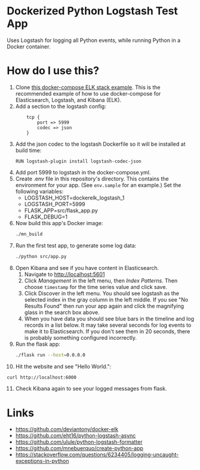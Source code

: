 # Dockerized Python Logstash Test App

Uses Logstash for logging all Python events, while running Python in a Docker
container.

# How do I use this?

1. Clone [this docker-compose ELK stack example](https://github.com/deviantony/docker-elk).
   This is the recommended example of how to use docker-compose for
   Elasticsearch, Logstash, and Kibana (ELK).
2. Add a section to the logstash config:
    ```
        tcp {
            port => 5999
            codec => json
        }
    ```
3. Add the json codec to the logstash Dockerfile so it will be installed at
   build time:
   ```
   RUN logstash-plugin install logstash-codec-json
   ```
4. Add port 5999 to logstash in the docker-compose.yml.
5. Create .env file in this repository's directory. This contains the environment
   for your app. (See `env.sample` for an example.) Set the following variables:
   * LOGSTASH_HOST=dockerelk_logstash_1
   * LOGSTASH_PORT=5999
   * FLASK_APP=src/flask_app.py
   * FLASK_DEBUG=1
6. Now build this app's Docker image:
   ```sh
   ./mn_build
   ```
7. Run the first test app, to generate some log data:
   ```sh
   ./python src/app.py
   ```
8. Open Kibana and see if you have content in Elasticsearch.
    1. Navigate to [http://localhost:5601](http://localhost:5601)
    2. Click *Management* in the left menu, then *Index Patterns*. Then choose
       `timestamp` for the time series value and click save.
    3. Click Discover in the left menu. You should see logstash as the selected
       index in the gray column in the left middle. If you see "No Results
       Found" then run your app again and click the magnifying glass in the
       search box above.
    4. When you have data you should see blue bars in the timeline and log
       records in a list below. It may take several seconds for log events to
       make it to Elasticsearch. If you don't see them in 20 seconds, there is
       probably something configured incorrectly.
9. Run the flask app:
   ```sh
   ./flask run --host=0.0.0.0
   ```
10. Hit the website and see "Hello World.":
   ```sh
   curl http://localhost:6000
   ```
11. Check Kibana again to see your logged messages from flask.

# Links

* https://github.com/deviantony/docker-elk
* https://github.com/eht16/python-logstash-async
* https://github.com/ulule/python-logstash-formatter
* https://github.com/mnebuerquo/create-python-app
* https://stackoverflow.com/questions/6234405/logging-uncaught-exceptions-in-python

